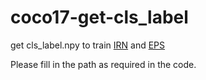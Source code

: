 # coco17-get-cls_label
get cls_label.npy to train [IRN](https://github.com/jiwoon-ahn/irn) and [EPS](https://github.com/halbielee/EPS)

Please fill in the path as required in the code.
